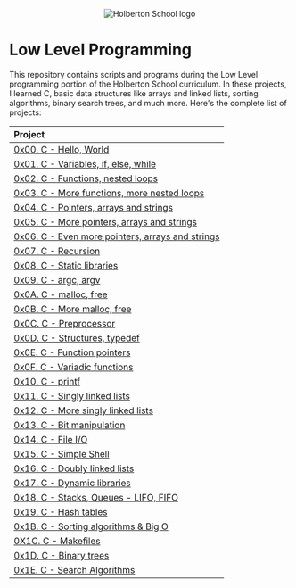 <p align="center">
  <img src="http://www.holbertonschool.com/holberton-logo.png"
       alt="Holberton School logo"
  >
</p>

# Low Level Programming

This repository contains scripts and programs during the Low Level programming portion of the Holberton School curriculum. In these projects, I learned C, basic data structures like arrays and linked lists, sorting algorithms, binary search trees, and much more. Here's the complete list of projects:

| Project |
| :--- |
| [0x00. C - Hello, World](./0x00-hello_world)
| [0x01. C - Variables, if, else, while](./0x01-variables_if_else_while)
| [0x02. C - Functions, nested loops](./0x02-functions_nested_loops)
| [0x03. C - More functions, more nested loops](./0x03-more_functions_nested_loops)
| [0x04. C - Pointers, arrays and strings](./0x04-pointers_arrays_strings)
| [0x05. C - More pointers, arrays and strings](./0x05-pointers_arrays_strings)
| [0x06. C - Even more pointers, arrays and strings](./0x06-pointers_arrays_strings)
| [0x07. C - Recursion](./0x07-recursion)
| [0x08. C - Static libraries](./0x08-static_libraries)
| [0x09. C - argc, argv](./0x09-argc_argv)
| [0x0A. C - malloc, free](./0x0A-malloc_free)
| [0x0B. C - More malloc, free](./0x0B-more_malloc_free)
| [0x0C. C - Preprocessor](./0x0C-preprocessor)
| [0x0D. C - Structures, typedef](./0x0D-structures_typedef)
| [0x0E. C - Function pointers](./0x0E-function_pointers)
| [0x0F. C - Variadic functions](./0x0F-variadic_functions)
| [0x10. C - printf](https://github.com/tuvo1106/printf/)
| [0x11. C - Singly linked lists](./0x11-singly_linked_lists)
| [0x12. C - More singly linked lists](./0x12-more_singly_linked_lists)
| [0x13. C - Bit manipulation](./0x13-bit_manipulation)
| [0x14. C - File I/O](./0x14-file_io)
| [0x15. C - Simple Shell](https://github.com/tuvo1106/simple_shell/)
| [0x16. C - Doubly linked lists](./0x16-doubly_linked_lists)
| [0x17. C - Dynamic libraries](./0x17-dynamic_libraries)
| [0x18. C - Stacks, Queues - LIFO, FIFO](https://github.com/tuvo1106/monty/)
| [0x19. C - Hash tables](./0x19-hash_tables)
| [0x1B. C - Sorting algorithms & Big O](./0x1B-sorting_algorithms)
| [0X1C. C - Makefiles](./0x1C-makefiles)
| [0x1D. C - Binary trees](https://github.com/tuvo1106/0x1D-binary_trees)
| [0x1E. C - Search Algorithms](./0x1E-search_algorithms)